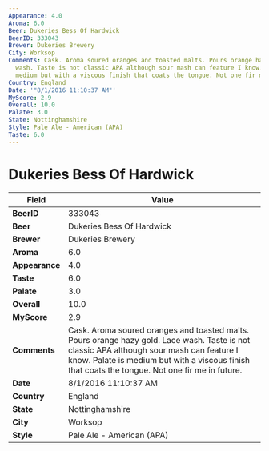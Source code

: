 ```yaml
---
Appearance: 4.0
Aroma: 6.0
Beer: Dukeries Bess Of Hardwick
BeerID: 333043
Brewer: Dukeries Brewery
City: Worksop
Comments: Cask. Aroma soured oranges and toasted malts. Pours orange hazy gold. Lace
  wash. Taste is not classic APA although sour mash can feature I know. Palate is
  medium but with a viscous finish that coats the tongue. Not one fir me in future.
Country: England
Date: '"8/1/2016 11:10:37 AM"'
MyScore: 2.9
Overall: 10.0
Palate: 3.0
State: Nottinghamshire
Style: Pale Ale - American (APA)
Taste: 6.0
---
```


# Dukeries Bess Of Hardwick

| Field         | Value |
|---------------|-------|
| **BeerID** | 333043 |
| **Beer** | Dukeries Bess Of Hardwick |
| **Brewer** | Dukeries Brewery |
| **Aroma** | 6.0 |
| **Appearance** | 4.0 |
| **Taste** | 6.0 |
| **Palate** | 3.0 |
| **Overall** | 10.0 |
| **MyScore** | 2.9 |
| **Comments** | Cask. Aroma soured oranges and toasted malts. Pours orange hazy gold. Lace wash. Taste is not classic APA although sour mash can feature I know. Palate is medium but with a viscous finish that coats the tongue. Not one fir me in future. |
| **Date** | 8/1/2016 11:10:37 AM |
| **Country** | England |
| **State** | Nottinghamshire |
| **City** | Worksop |
| **Style** | Pale Ale - American (APA) |
